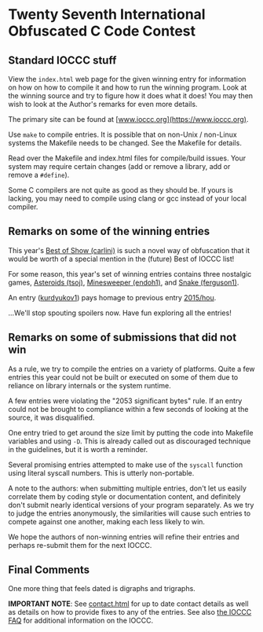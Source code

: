 # Twenty Seventh International Obfuscated C Code Contest


## Standard IOCCC stuff

View the `index.html` web page for the given winning entry for information on how
on how to compile it and how to run the winning program.
Look at the winning source and try to figure how it does what it does!
You may then wish to look at the Author's remarks for even more details.

The primary site can be found at [www.ioccc.org](https://www.ioccc.org).

Use `make` to compile entries.  It is possible that on non-Unix / non-Linux
systems the Makefile needs to be changed.  See the Makefile for details.

Read over the Makefile and index.html files for compile/build issues.  Your
system may require certain changes (add or remove a library, add or remove a
`#define`).

Some C compilers are not quite as good as they should be.  If yours is
lacking, you may need to compile using clang or gcc instead of your local
compiler.


## Remarks on some of the winning entries

This year's [Best of Show (carlini)](carlini/index.html) is such a novel way of
obfuscation that it would be worth of a special mention in the (future) Best of
IOCCC list!

For some reason, this year's set of winning entries contains three nostalgic games,
[Asteroids (tsoj)](tsoj/index.html), [Minesweeper (endoh1)](endoh1/index.html),
and [Snake (ferguson1)](ferguson1/index.html).

An entry ([kurdyukov1](kurdyukov1/index.html)) pays homage to previous entry
[2015/hou](2015/hou/index.html).

...We'll stop spouting spoilers now. Have fun exploring all the entries!


## Remarks on some of submissions that did not win

As a rule, we try to compile the entries on a variety of platforms.  Quite a few
entries this year could not be built or executed on some of them due to reliance
on library internals or the system runtime.

A few entries were violating the "2053 significant bytes" rule. If an entry
could not be brought to compliance within a few seconds of looking at the
source, it was disqualified.

One entry tried to get around the size limit by putting the code into
Makefile variables and using `-D`. This is already called out as discouraged
technique in the guidelines, but it is worth a reminder.

Several promising entries attempted to make use of the `syscall` function using
literal syscall numbers.  This is utterly non-portable.

A note to the authors: when submitting multiple entries, don't let us easily
correlate them by coding style or documentation content, and definitely don't
submit nearly identical versions of your program separately. As we try to judge
the entries anonymously, the similarities will cause such entries to compete
against one another, making each less likely to win.

We hope the authors of non-winning entries will refine their entries and
perhaps re-submit them for the next IOCCC.


## Final Comments

One more thing that feels dated is digraphs and trigraphs.

**IMPORTANT NOTE**: See [contact.html](../contact.html) for up to date contact details
as well as details on how to provide fixes to any of the entries.
See also [the IOCCC FAQ](../faq.html) for additional information on the IOCCC.

<!--

    Copyright © 1984-2024 by Landon Curt Noll. All Rights Reserved.

    You are free to share and adapt this file under the terms of this license:

	Creative Commons Attribution-ShareAlike 4.0 International (CC BY-SA 4.0)

    For more information, see:

	https://creativecommons.org/licenses/by-sa/4.0/

-->
